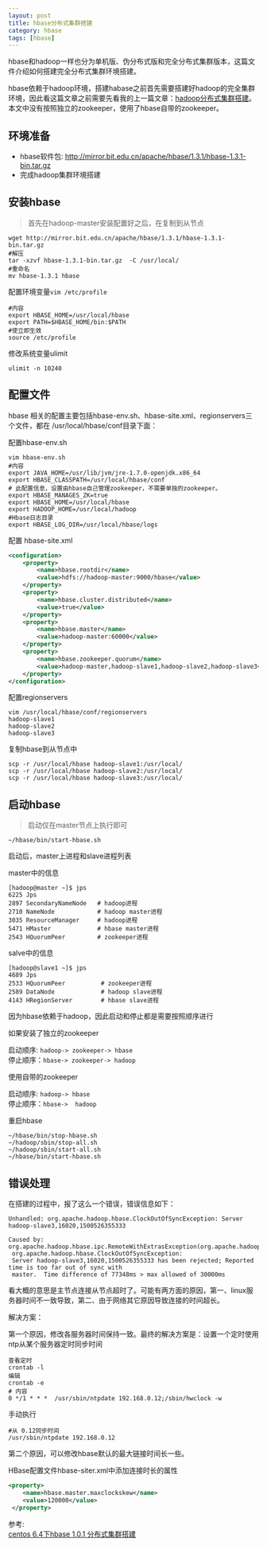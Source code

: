 ```yaml
---
layout: post
title: hbase分布式集群搭建
category: hbase
tags: [hbase]
---
```


hbase和hadoop一样也分为单机版、伪分布式版和完全分布式集群版本，这篇文件介绍如何搭建完全分布式集群环境搭建。

hbase依赖于hadoop环境，搭建habase之前首先需要搭建好hadoop的完全集群环境，因此看这篇文章之前需要先看我的上一篇文章：[hadoop分布式集群搭建](http://www.intelyes.xyz/hadoop/2017/07/24/hadoop-cluster-setup.html)。本文中没有按照独立的zookeeper，使用了hbase自带的zookeeper。

## 环境准备

- hbase软件包: http://mirror.bit.edu.cn/apache/hbase/1.3.1/hbase-1.3.1-bin.tar.gz  
- 完成hadoop集群环境搭建

## 安装hbase

> 首先在hadoop-master安装配置好之后，在复制到从节点

``` shell 
wget http://mirror.bit.edu.cn/apache/hbase/1.3.1/hbase-1.3.1-bin.tar.gz
#解压
tar -xzvf hbase-1.3.1-bin.tar.gz  -C /usr/local/
#重命名 
mv hbase-1.3.1 hbase
```

配置环境变量```vim /etc/profile```

``` shell 
#内容
export HBASE_HOME=/usr/local/hbase
export PATH=$HBASE_HOME/bin:$PATH
#使立即生效
source /etc/profile
```

修改系统变量ulimit

``` shell 
ulimit -n 10240
```

## 配置文件

hbase 相关的配置主要包括hbase-env.sh、hbase-site.xml、regionservers三个文件，都在 /usr/local/hbase/conf目录下面：

配置hbase-env.sh

``` shell 
vim hbase-env.sh
#内容
export JAVA_HOME=/usr/lib/jvm/jre-1.7.0-openjdk.x86_64
export HBASE_CLASSPATH=/usr/local/hbase/conf
# 此配置信息，设置由hbase自己管理zookeeper，不需要单独的zookeeper。
export HBASE_MANAGES_ZK=true
export HBASE_HOME=/usr/local/hbase
export HADOOP_HOME=/usr/local/hadoop
#Hbase日志目录
export HBASE_LOG_DIR=/usr/local/hbase/logs
```

配置 hbase-site.xml

``` xml 
<configuration>
	<property>
		<name>hbase.rootdir</name>
		<value>hdfs://hadoop-master:9000/hbase</value>
	</property>
	<property>
		<name>hbase.cluster.distributed</name>
		<value>true</value>
	</property>
	<property>
		<name>hbase.master</name>
		<value>hadoop-master:60000</value>
	</property>
	<property>
		<name>hbase.zookeeper.quorum</name>
		<value>hadoop-master,hadoop-slave1,hadoop-slave2,hadoop-slave3</value>
	</property>
</configuration>
```

配置regionservers

``` shell 
vim /usr/local/hbase/conf/regionservers
hadoop-slave1
hadoop-slave2
hadoop-slave3
```

复制hbase到从节点中

``` shell 
scp -r /usr/local/hbase hadoop-slave1:/usr/local/
scp -r /usr/local/hbase hadoop-slave2:/usr/local/
scp -r /usr/local/hbase hadoop-slave3:/usr/local/
```

## 启动hbase

> 启动仅在master节点上执行即可

``` shell 
~/hbase/bin/start-hbase.sh
```

启动后，master上进程和slave进程列表

master中的信息

``` shell 
[hadoop@master ~]$ jps
6225 Jps
2897 SecondaryNameNode   # hadoop进程
2710 NameNode            # hadoop master进程
3035 ResourceManager     # hadoop进程
5471 HMaster             # hbase master进程
2543 HQuorumPeer         # zookeeper进程
```

salve中的信息

``` shell 
[hadoop@slave1 ~]$ jps
4689 Jps
2533 HQuorumPeer          # zookeeper进程
2589 DataNode             # hadoop slave进程
4143 HRegionServer        # hbase slave进程
```

因为hbase依赖于hadoop，因此启动和停止都是需要按照顺序进行

如果安装了独立的zookeeper

启动顺序: ```hadoop-> zookeeper-> hbase```  
停止顺序：```hbase-> zookeeper-> hadoop```

使用自带的zookeeper

启动顺序: ```hadoop-> hbase```  
停止顺序：```hbase->  hadoop```


重启hbase

``` shell
~/hbase/bin/stop-hbase.sh
~/hadoop/sbin/stop-all.sh
~/hadoop/sbin/start-all.sh
~/hbase/bin/start-hbase.sh
```

## 错误处理

在搭建的过程中，报了这么一个错误，错误信息如下：

``` shell
Unhandled: org.apache.hadoop.hbase.ClockOutOfSyncException: Server hadoop-slave3,16020,1500526355333

Caused by: org.apache.hadoop.hbase.ipc.RemoteWithExtrasException(org.apache.hadoop.hbase.ClockOutOfSyncException):   
 org.apache.hadoop.hbase.ClockOutOfSyncException:       
 Server hadoop-slave3,16020,1500526355333 has been rejected; Reported time is too far out of sync with  
 master.  Time difference of 77348ms > max allowed of 30000ms
```

看大概的意思是主节点连接从节点超时了。可能有两方面的原因，第一、linux服务器时间不一致导致，第二、由于网络其它原因导致连接的时间超长。

解决方案：

第一个原因，修改各服务器时间保持一致。最终的解决方案是：设置一个定时使用ntp从某个服务器定时同步时间

``` shell
查看定时 
crontab -l
编辑
crontab -e 
# 内容
0 */1 * * *  /usr/sbin/ntpdate 192.168.0.12;/sbin/hwclock -w
```

手动执行

``` shell
#从 0.12同步时间
/usr/sbin/ntpdate 192.168.0.12
```

第二个原因，可以修改hbase默认的最大链接时间长一些。

HBase配置文件hbase-siter.xml中添加连接时长的属性

``` xml 
<property>
    <name>hbase.master.maxclockskew</name>
    <value>120000</value>
 </property>
```

参考:  
[centos 6.4下hbase 1.0.1 分布式集群搭建](http://www.ixirong.com/2015/05/25/how-to-install-hbase-cluster/)
